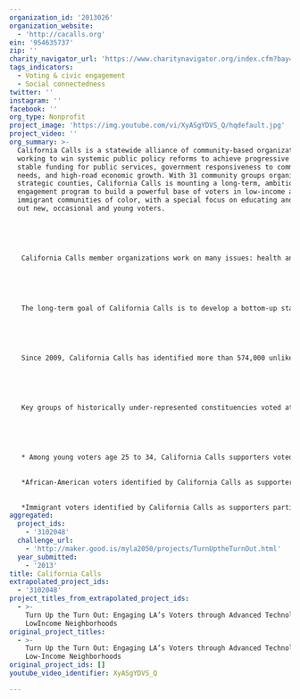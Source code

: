 ```yaml
---
organization_id: '2013026'
organization_website:
  - 'http://cacalls.org'
ein: '954635737'
zip: ''
charity_navigator_url: 'https://www.charitynavigator.org/index.cfm?bay=search.profile&ein=954635737'
tags_indicators:
  - Voting & civic engagement
  - Social connectedness
twitter: ''
instagram: ''
facebook: ''
org_type: Nonprofit
project_image: 'https://img.youtube.com/vi/XyASgYDVS_Q/hqdefault.jpg'
project_video: ''
org_summary: >-
  California Calls is a statewide alliance of community-based organizations
  working to win systemic public policy reforms to achieve progressive taxation,
  stable funding for public services, government responsiveness to community
  needs, and high-road economic growth. With 31 community groups organized in 11
  strategic counties, California Calls is mounting a long-term, ambitious civic
  engagement program to build a powerful base of voters in low-income and
  immigrant communities of color, with a special focus on educating and turning
  out new, occasional and young voters.
   
   
   
   
   
   California Calls member organizations work on many issues: health and human services, education, immigrant’s rights, environmental justice, housing, jobs, living wages. In addition to the electoral mobilization program, the member organizations employ a broad range of strategies to advance their work: grassroots community organizing, leadership development, policy research, direct action, legislative advocacy, and public policy campaigns. 
   
   
   
   
   
   The long-term goal of California Calls is to develop a bottom-up statewide alliance of organizations with the power to turn out 500,000 supporters of progressive tax and fiscal reforms who normally do not participate in elections. In addition, California Calls actively works to build collaborations with other statewide organizations who share the same vision of renewing the “California Dream” wherein the state can offer a world class public education system, a vital social safety net, and a modern public infrastructure to support dynamic and sustainable economic growth.
   
   
   
   
   
   Since 2009, California Calls has identified more than 574,000 unlikely voters in 11 counties across the state who express support for progressive tax and budget policies. In November 2012, the California Calls Action Fund supported Proposition 30 (see video), a ballot measure which has already generated over $6 billion annually for California’s K-12 schools and the UC/CSU higher education systems. Through a massive “ground game” of get-out-the-vote activities, California Calls contacted 293,613 voters, of which 80% made it to the polls! This compared with average statewide voter turnout of only 71%. These voters represented a crucial margin of victory, providing over 3% of the statewide vote total for new funding for education, social service and public safety programs. 
   
   
   
   
   
   Key groups of historically under-represented constituencies voted at even higher margins: 
   
   
   
   
   
   * Among young voters age 25 to 34, California Calls supporters voted at a rate of 72% compared to the statewide average of only 57%--a 15% point increase!
   
   
   *African-American voters identified by California Calls as supporters participated at a rate of 85%, compared to 67% of African-American voters statewide—an 18% point increase! 
   
   
   *Immigrant voters identified by California Calls as supporters participated at an average rate of 81%, compared to a statewide average of 68%--a 13% point increase
aggregated:
  project_ids:
    - '3102048'
  challenge_url:
    - 'http://maker.good.is/myla2050/projects/TurnUptheTurnOut.html'
  year_submitted:
    - '2013'
title: California Calls
extrapolated_project_ids:
  - '3102048'
project_titles_from_extrapolated_project_ids:
  - >-
    Turn Up the Turn Out: Engaging LA’s Voters through Advanced Technology in
    LowIncome Neighborhoods
original_project_titles:
  - >-
    Turn Up the Turn Out: Engaging LA’s Voters through Advanced Technology in
    Low-Income Neighborhoods
original_project_ids: []
youtube_video_identifier: XyASgYDVS_Q

---
```

